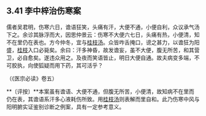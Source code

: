 ## 3.41 李中梓治伤寒案

儒者吴君明，伤寒六日，谵语狂笑，头痛有汗，大便不通，小便自利，众议承气汤下之。余诊其脉浮而大，因思仲景云：伤寒不大便六七日，头痛有热，小便清，知不在里仍在表也。方今仲冬，宜与[桂枝汤](https://www.gmzyjc.com/read/fjx/fjx01-0.1.0.0.0.md)。众皆咋舌掩口，谤之甚力，以谵狂为阳盛，[桂枝](https://www.gmzyjc.com/read/bc/bc01-1.1.2.0.0.md)入口必毙矣。余曰：汗多神昏，故发谵妄，虽不大便，腹无所苦，和其营卫，必自愈矣。遂违众用之。及夜而笑语皆止，明日大便自通。故夫病变多端，不可胶执，向使狐疑而用下药，其可活乎？

（《医宗必读》卷五）

**〔评按〕**本案虽有谵语、大便不通，但腹无所苦，小便清，故知病不在里而仍在表，其谵语系汗多心液耗伤所致。用[桂枝汤](https://www.gmzyjc.com/read/fjx/fjx01-0.1.0.0.0.md)则表解而里自和。此乃伤寒中风与阳明腑实证鉴别诊断之例案，具有一定参考意义。

